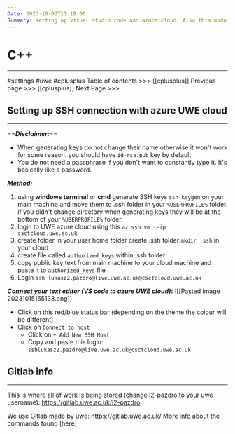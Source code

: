 ```yaml
---
Date: 2023-10-03T11:19:00
Summary: setting up visual studio code and azure cloud. Also this module is using GitLab as cloud storage for your code. Setting up SSH connection. Cool stuff
---
```

# C++
---
#settings #uwe #cplusplus
Table of contents >>> [[cplusplus]]
Previous page >>>  [[cplusplus]]
Next Page >>>

## Setting up SSH connection with azure UWE cloud
---
==***Disclaimer:***==
- When generating keys do not change their name otherwise it won't work for some reason. you should have `id-rsa.pub` key by default
- You do not need a passphrase if you don't want to constantly type it. It's basically like a password.

***Method:***
1.  using **windows terminal** or **cmd** generate SSH keys `ssh-keygen`  on your main machine and move them to .ssh folder in your `%USERPROFILE%` folder. if you didn't change directory when generating keys they will be at the bottom of your `%USERPROFILE%` folder.
2. login to UWE azure cloud using this `az ssh vm --ip csctcloud.uwe.ac.uk`
3. create folder in your user home folder create .ssh folder `mkdir .ssh` in your cloud
4. create file called `authorized_keys` within .ssh folder
5. copy public key text from main machine to your cloud machine and paste it to `authorized_keys` file
6.  Login ```ssh lukasz2.pazdro@live.uwe.ac.uk@csctcloud.uwe.ac.uk```

***Connect your text editor (VS code to azure UWE cloud)*:**
![[Pasted image 20231015155133.png]]
- Click on this red/blue status bar (depending on the theme the colour will be different)
- Click on `Connect to host`
	-  Click on `+ Add New SSH Host`
	-  Copy and paste this login: `sshlukasz2.pazdro@live.uwe.ac.uk@csctcloud.uwe.ac.uk`

## Gitlab info
---
This is where all of work is being stored (change l2-pazdro to your uwe username):
https://gitlab.uwe.ac.uk/l2-pazdro

We use Gitlab made by uwe:
https://gitlab.uwe.ac.uk/
More info about the commands found [here]

